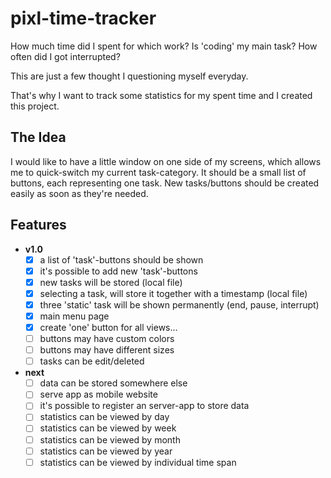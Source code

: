# pixl-time-tracker

How much time did I spent for which work? Is 'coding' my main task? How often did I got interrupted?

This are just a few thought I questioning myself everyday.

That's why I want to track some statistics for my spent time and I created this project.

## The Idea

I would like to have a little window on one side of my screens, which allows me to quick-switch my current task-category. It should be a small list of buttons, each representing one task. New tasks/buttons should be created easily as soon as they're needed.

## Features

-  **v1.0**
   -  [x] a list of 'task'-buttons should be shown
   -  [x] it's possible to add new 'task'-buttons
   -  [x] new tasks will be stored (local file)
   -  [x] selecting a task, will store it together with a timestamp (local file)
   -  [x] three 'static' task will be shown permanently (end, pause, interrupt)
   -  [x] main menu page
   -  [x] create 'one' button for all views...
   -  [ ] buttons may have custom colors
   -  [ ] buttons may have different sizes
   -  [ ] tasks can be edit/deleted
-  **next**
   -  [ ] data can be stored somewhere else
   -  [ ] serve app as mobile website
   -  [ ] it's possible to register an server-app to store data
   -  [ ] statistics can be viewed by day
   -  [ ] statistics can be viewed by week
   -  [ ] statistics can be viewed by month
   -  [ ] statistics can be viewed by year
   -  [ ] statistics can be viewed by individual time span
